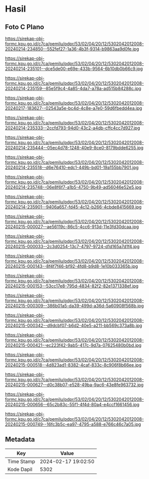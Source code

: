 # Hasil

## Foto C Plano

https://sirekap-obj-formc.kpu.go.id/c7ca/pemilu/pdpr/53/02/04/20/12/5302042012008-20240214-234850--552fef27-1a36-4b3f-9314-b9863aa9d0fe.jpg

https://sirekap-obj-formc.kpu.go.id/c7ca/pemilu/pdpr/53/02/04/20/12/5302042012008-20240214-235101--dce5de00-e69e-433b-9564-6b10db0b66c9.jpg

https://sirekap-obj-formc.kpu.go.id/c7ca/pemilu/pdpr/53/02/04/20/12/5302042012008-20240214-235159--85e5f9c4-4a85-4da7-a78a-ad515b84288c.jpg

https://sirekap-obj-formc.kpu.go.id/c7ca/pemilu/pdpr/53/02/04/20/12/5302042012008-20240217-183627--02543a5e-bc4d-4c8e-a7e0-59d6fbedd4ea.jpg

https://sirekap-obj-formc.kpu.go.id/c7ca/pemilu/pdpr/53/02/04/20/12/5302042012008-20240214-235333--2ccfd793-94d0-43c2-a4db-cffc4cc7d927.jpg

https://sirekap-obj-formc.kpu.go.id/c7ca/pemilu/pdpr/53/02/04/20/12/5302042012008-20240214-235444--05ec4d78-1248-40e9-8ce0-8179bdde6255.jpg

https://sirekap-obj-formc.kpu.go.id/c7ca/pemilu/pdpr/53/02/04/20/12/5302042012008-20240214-235518--d6e76410-edc1-449b-bd01-19a155bb7901.jpg

https://sirekap-obj-formc.kpu.go.id/c7ca/pemilu/pdpr/53/02/04/20/12/5302042012008-20240214-235748--06e8f6f7-a1b5-4750-9b49-ad56046e52e5.jpg

https://sirekap-obj-formc.kpu.go.id/c7ca/pemilu/pdpr/53/02/04/20/12/5302042012008-20240214-235901--9406a657-fd45-4c12-b266-4cbde8415669.jpg

https://sirekap-obj-formc.kpu.go.id/c7ca/pemilu/pdpr/53/02/04/20/12/5302042012008-20240215-000027--ae56119c-86c5-4cc6-913d-11e3fd30dcaa.jpg

https://sirekap-obj-formc.kpu.go.id/c7ca/pemilu/pdpr/53/02/04/20/12/5302042012008-20240215-000033--2c3d0254-13c7-4797-9724-d1d165a7d1f4.jpg

https://sirekap-obj-formc.kpu.go.id/c7ca/pemilu/pdpr/53/02/04/20/12/5302042012008-20240215-000143--8f4f7f46-bf92-4fd8-b9d8-1e10b033365b.jpg

https://sirekap-obj-formc.kpu.go.id/c7ca/pemilu/pdpr/53/02/04/20/12/5302042012008-20240215-000153--53cc17e8-795d-4834-82f2-82e1371338ef.jpg

https://sirekap-obj-formc.kpu.go.id/c7ca/pemilu/pdpr/53/02/04/20/12/5302042012008-20240215-000309--386b01a5-da39-499d-a36d-5a60908f568b.jpg

https://sirekap-obj-formc.kpu.go.id/c7ca/pemilu/pdpr/53/02/04/20/12/5302042012008-20240215-000342--d9dcbf07-b6d2-40e5-a211-bb569c373a8b.jpg

https://sirekap-obj-formc.kpu.go.id/c7ca/pemilu/pdpr/53/02/04/20/12/5302042012008-20240215-000421--ec223f42-9ab5-417c-9d7a-07625480b0bd.jpg

https://sirekap-obj-formc.kpu.go.id/c7ca/pemilu/pdpr/53/02/04/20/12/5302042012008-20240215-000518--4d823ad1-8382-4caf-833c-8c906f8b66ee.jpg

https://sirekap-obj-formc.kpu.go.id/c7ca/pemilu/pdpr/53/02/04/20/12/5302042012008-20240215-000627--d0c38b07-e528-49ba-9ac6-43e8fe963732.jpg

https://sirekap-obj-formc.kpu.go.id/c7ca/pemilu/pdpr/53/02/04/20/12/5302042012008-20240215-000656--65c2b83c-55f1-4f4d-80a4-e4ccf1661456.jpg

https://sirekap-obj-formc.kpu.go.id/c7ca/pemilu/pdpr/53/02/04/20/12/5302042012008-20240215-000749--16fc3b5c-ea97-4795-a588-e766c46c7a05.jpg


## Metadata

| Key        | Value               |
| ---------- | ------------------- |
| Time Stamp | 2024-02-17 19:02:50 |
| Kode Dapil | 5302                |



